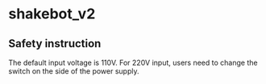 # shakebot_v2


## Safety instruction
The default input voltage is 110V. For 220V input, users need to change the switch on the side of the power supply.
